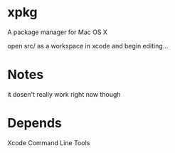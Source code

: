 xpkg
====
A package manager for Mac OS X

open src/ as a workspace in xcode and begin editing...

Notes
====
it dosen't really work right now though

Depends
====

Xcode Command Line Tools

